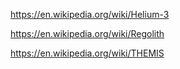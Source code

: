 https://en.wikipedia.org/wiki/Helium-3

https://en.wikipedia.org/wiki/Regolith

https://en.wikipedia.org/wiki/THEMIS

